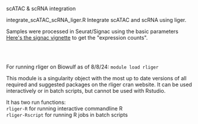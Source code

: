scATAC & scRNA integration


integrate_scATAC_scRNA_liger.R
Integrate scATAC and scRNA using liger.

Samples were processed in Seurat/Signac using the basic parameters [Here's the signac vignette](https://stuartlab.org/signac/articles/pbmc_vignette) to get the "expression counts".

<br>
<br>
   
For running rliger on Biowulf as of 8/8/24:
`module load rliger`

This module is a singularity object with the most up to date versions of all required and suggested packages on the rliger cran website. 
It can be used interactively or in batch scripts, but cannot be used with Rstudio.

It has two run functions:  
`rliger-R` for running interactive commandline R  
`rliger-Rscript` for running R jobs in batch scripts  
